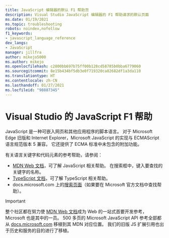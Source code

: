 ```yaml
---
title: JavaScript 编辑器的默认 F1 帮助页
description: Visual Studio JavaScript 编辑器的 F1 帮助请求的默认页面
ms.date: 01/19/2021
ms.topic: troubleshooting
robots: noindex,nofollow
f1_keywords:
- javascript_language_reference
dev_langs:
- JavaScript
manager: jillfra
author: mikejo5000
ms.author: mikejo
ms.openlocfilehash: c2800bb697b75ff00b128cd58785b0bba6779060
ms.sourcegitcommit: 8e15b434bf5db3e0f719320ca82682df1a3da110
ms.translationtype: HT
ms.contentlocale: zh-CN
ms.lasthandoff: 01/27/2021
ms.locfileid: "98887345"
---
```

# <a name="javascript-f1-help-for-visual-studio"></a>Visual Studio 的 JavaScript F1 帮助

JavaScript 是一种可嵌入网页和其他应用程序的脚本语言。 对于 Microsoft Edge 旧版和 Internet Explorer，Microsoft JavaScript 的实现与 ECMAScript 语言规范版本 5 兼容。 它还提供了 ECMA 标准中未包含的附加功能。

有关语言关键字和代码元素的参考帮助，请参阅：

- [MDN Web 文档](https://developer.mozilla.org/en-US/docs/Web/JavaScript/Reference)，可了解 JavaScript 相关帮助。 在搜索框中，键入要查找的关键字的名称。
- [TypeScript 文档](https://www.typescriptlang.org/docs)，可了解 TypeScript 相关帮助。
- docs.microsoft.com 上的[搜索页面](/search)（如果要在 Microsoft 官方文档中查找帮助）。

> [!IMPORTANT]
> 整个社区都在努力使 [MDN Web 文档](https://developer.mozilla.org/en-US/docs/Web/JavaScript/Reference)成为 Web 的一站式首要开发参考，Microsoft 也是其中的一员。 500 多页的 Microsoft JavaScript API 参考全部都从 [docs.microsoft.com](https://docs.microsoft.com) 移植到其 MDN 对应位置。 我们的旧版 JS 扩展引用也出于历史和服务的目的进行了移植。
